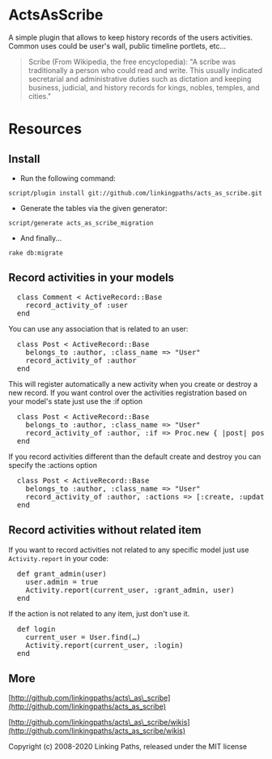 ActsAsScribe
============
A simple plugin that allows to keep history records of the users activities. Common uses could be user's wall, public timeline portlets, etc...

> Scribe (From Wikipedia, the free encyclopedia):
"A scribe was traditionally a person who could read and write. This usually indicated secretarial and administrative duties such as dictation and keeping business, judicial, and history records for kings, nobles, temples, and cities."

Resources
=========

Install
-------
 
 * Run the following command:
 
 `script/plugin install git://github.com/linkingpaths/acts_as_scribe.git`
 
 * Generate the tables via the given generator:

 `script/generate acts_as_scribe_migration`
 
 * And finally...
 
 `rake db:migrate`
 
Record activities in your models
---------------------------------------------
 
<pre>
  class Comment < ActiveRecord::Base    
    record_activity_of :user
  end
</pre>
You can use any association that is related to an user:
<pre>
  class Post < ActiveRecord::Base
    belongs_to :author, :class_name => "User"
    record_activity_of :author
  end
</pre>

This will register automatically a new activity when you create or destroy a new record. If you want control over the activities registration based on your model's state just use the :if option

<pre>
  class Post < ActiveRecord::Base
    belongs_to :author, :class_name => "User"
    record_activity_of :author, :if => Proc.new { |post| post.private == false }
  end
</pre>

If you record activities different than the default create and destroy you can specify the :actions option

<pre>
  class Post < ActiveRecord::Base
    belongs_to :author, :class_name => "User"
    record_activity_of :author, :actions => [:create, :update, :destroy]
  end
</pre>


Record activities without related item
--------------------------------------

If you want to record activities not related to any specific model just use `Activity.report` in your code:
<pre>
  def grant_admin(user)
    user.admin = true
    Activity.report(current_user, :grant_admin, user)
  end
</pre>
If the action is not related to any item, just don't use it.
<pre>
  def login
    current_user = User.find(…)
    Activity.report(current_user, :login)
  end
</pre>
 


More
-------

[http://github.com/linkingpaths/acts\_as\_scribe](http://github.com/linkingpaths/acts_as_scribe)

[http://github.com/linkingpaths/acts\_as\_scribe/wikis](http://github.com/linkingpaths/acts_as_scribe/wikis)


Copyright (c) 2008-2020 Linking Paths, released under the MIT license
